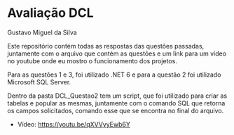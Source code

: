 # Avaliação DCL

Gustavo Miguel da Silva

Este repositório contém todas as respostas das questões passadas, juntamente com o arquivo que contém as questões e um link para um vídeo no youtube onde eu mostro o funcionamento dos projetos.

Para as questões 1 e 3, foi utilizado .NET 6 e para a questão 2 foi utilizado Microsoft SQL Server.

Dentro da pasta DCL_Questao2 tem um script, que foi utilizado para criar as tabelas e popular as mesmas, juntamente com o comando SQL que retorna os campos solicitados, comando esse que se encontra no final do arquivo.

 - Vídeo: https://youtu.be/qXVVyyEwb6Y